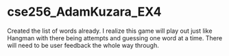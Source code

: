 # cse256_AdamKuzara_EX4

Created the list of words already. I realize this game will play out just like Hangman with there being attempts and guessing one word at a time. There will need to be user feedback the whole way through.
